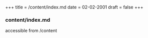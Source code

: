 +++
title = /content/index.md
date = 02-02-2001
draft = false
+++

### content/index.md

accessible from /content
